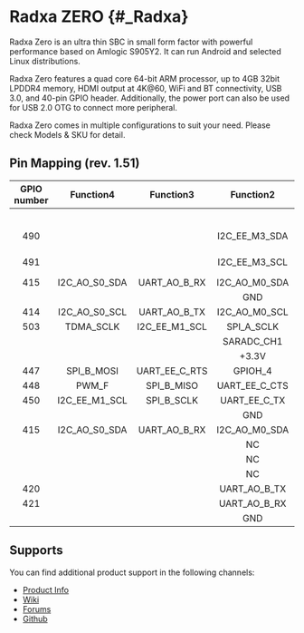 Radxa ZERO {#_Radxa}
=====================

Radxa Zero is an ultra thin SBC in small form factor with powerful performance based on Amlogic S905Y2. It can run Android and selected Linux distributions.

Radxa Zero features a quad core 64-bit ARM processor, up to 4GB 32bit LPDDR4 memory, HDMI output at 4K@60, WiFi and BT connectivity, USB 3.0, and 40-pin GPIO header. Additionally, the power port can also be used for USB 2.0 OTG to connect more peripheral.

Radxa Zero comes in multiple configurations to suit your need. Please check Models & SKU for detail.

Pin Mapping (rev. 1.51)
-----------

| GPIO number |	Function4 |	Function3 | Function2 | Function1 | Pin# | Pin# | Function1 | Function2 | Function3 | Function4 | GPIO number |
|:-----:|:-----:|:-----:|:-----:|:-----:|-----:|:-----|:-----:|:-----:|:-----:|:-----:|:-----:|
|     |               |               |               | +3.3V        | **1**  | **2**  | +5.0V |     |               |               |               ||
| 490 |               |               | I2C_EE_M3_SDA | GPIOA_14 (*) | **3**  | **4**  | +5.0V       |               |               |               ||
| 491 |               |               | I2C_EE_M3_SCL | GPIOA_15 (*) | **5**  | **6**  | GND         |               |               |               ||
| 415 | I2C_AO_S0_SDA | UART_AO_B_RX | I2C_AO_M0_SDA  | GPIOAO_3     | **7**  | **8**  | GPIOAO_0    | UART_AO_A_TXD |               |               | 412 |
|     |               |               | GND           |              | **9**  | **10** | GPIOAO_1    | UART_AO_A_RXD |               |               | 413 | 
| 414 | I2C_AO_S0_SCL | UART_AO_B_TX  | I2C_AO_M0_SCL | GPIOAO_2     | **11** | **12** | GPIOX_9     | SPI_A_MISO    | TDMA_D0       |               | 501 | 
| 503 | TDMA_SCLK     | I2C_EE_M1_SCL |SPI_A_SCLK     | GPIOX_11     | **13** | **14** | GND         |               |               |               |
|     |               |               | SARADC_CH1	  |              | **15** | **16** | GPIOX_10    | SPI_A_SS0     | I2C_EE_M1_SDA | TDMA_FS       | 502 | 
|     |               |               | +3.3V         |              | **17** | **18** | GPIOX_8     | SPI_A_MOSI    | PWM_C         | TDMA_D1       | 500 | 
| 447 | SPI_B_MOSI    | UART_EE_C_RTS | GPIOH_4       |              | **19** | **20** | GND         |               |               |               |
| 448 | PWM_F         | SPI_B_MISO    | UART_EE_C_CTS | GPIOH_5      | **21** | **22** | GPIOC_7     | -             |               |               | 475 | 
| 450 | I2C_EE_M1_SCL | SPI_B_SCLK    | UART_EE_C_TX  | GPIOH_7      | **23** | **24** | GPIOH_6     | UART_EE_C_RX | SPI_B_SS0      | I2C_EE_M1_SDA | 449 | 
|     |               |               | GND           |              | **25** | **26** | SARADC_CH2  |               |               |               ||
| 415 | I2C_AO_S0_SDA | UART_AO_B_RX | I2C_AO_M0_SDA  | GPIOAO_3     | **27** | **28** | GPIOAO_2    | I2C_AO_M0_SCL | ART_AO_B_TX   | I2C_AO_S0_SCL | 414 | 
|     |               |               | NC            |              | **29** | **30** | GND         |               |               |               |
|     |               |               | NC            |              | **31** | **32** | GPIOAO_4    | PWMAO_C       |               |               | 416 | 
|     |               |               | NC            |              | **33** | **34** | GND         |               |               |               |
| 420 |               |               | UART_AO_B_TX  | GPIOAO_8     | **35** | **36** | GPIOH_8     | -             |               |               | 451 | 
| 421 |               |               | UART_AO_B_RX  | GPIOAO_9     | **37** | **38** | NC          |               |               |               | 
|     |               |               | GND           |              | **39** | **40** | GPIOAO_11   | PWMAO_A       |               |               | 423 | 

Supports
--------

You can find additional product support in the following channels:

- [Product Info](https://docs.radxa.com/en/zero/zero)
- [Wiki](https://wiki.radxa.com/Zero)
- [Forums](https://forum.radxa.com/c/zero)
- [Github](https://github.com/radxa)
